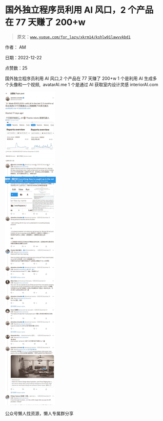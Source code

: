 # 国外独立程序员利用 AI 风口，2 个产品在 77 天赚了 200+w

> 原文：[`www.yuque.com/for_lazy/xkrm14/kshlw91lawvvkbd1`](https://www.yuque.com/for_lazy/xkrm14/kshlw91lawvvkbd1)



作者： AM



日期：2022-12-22



点赞数：25



国外独立程序员利用 AI 风口,2 个产品在 77 天赚了 200+w 1 个是利用 AI 生成多个头像和一个视频,  avatarAI.me 1 个是通过 AI 获取室内设计灵感 interiorAI.com



![](img/623171d54351d41749b36f94bc5b588d.png)



公众号懒人找资源，懒人专属群分享

